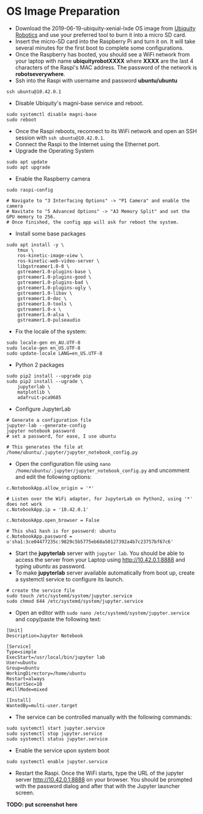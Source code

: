 # OS Image Preparation

* Download the 2019-06-19-ubiquity-xenial-lxde OS image from [Ubiquity Robotics](https://downloads.ubiquityrobotics.com/pi.html) and use your preferred tool to burn it into a micro SD card.
* Insert the micro-SD card into the Raspberry Pi and turn it on. It will take several minutes for the first boot to complete some configurations.
* Once the Raspberry has booted, you should see a WiFi network from your laptop with name **ubiquityrobotXXXX** where **XXXX** are the last 4 characters of the Raspi's MAC address. The password of the network is **robotseverywhere**.
* Ssh into the Raspi with username and password **ubuntu/ubuntu**
```
ssh ubuntu@10.42.0.1
```
* Disable Ubiquity's magni-base service and reboot.
```
sudo systemctl disable magni-base
sudo reboot
```
* Once the Raspi reboots, reconnect to its WiFi network and open an SSH session with `ssh ubuntu@10.42.0.1`.
* Connect the Raspi to the Internet using the Ethernet port.
* Upgrade the Operating System
```
sudo apt update
sudo apt upgrade
```
* Enable the Raspberry camera
```
sudo raspi-config

# Navigate to "3 Interfacing Options" -> "P1 Camera" and enable the camera
# Navitate to "5 Advanced Options" -> "A3 Memory Split" and set the GPU memory to 256.
# Once finished, the config app will ask for reboot the system.
```
* Install some base packages
```
sudo apt install -y \
    tmux \
    ros-kinetic-image-view \
    ros-kinetic-web-video-server \
    libgstreamer1.0-0 \
    gstreamer1.0-plugins-base \
    gstreamer1.0-plugins-good \
    gstreamer1.0-plugins-bad \
    gstreamer1.0-plugins-ugly \
    gstreamer1.0-libav \
    gstreamer1.0-doc \
    gstreamer1.0-tools \
    gstreamer1.0-x \
    gstreamer1.0-alsa \
    gstreamer1.0-pulseaudio
```
* Fix the locale of the system:
```
sudo locale-gen en_AU.UTF-8
sudo locale-gen en_US.UTF-8
sudo update-locale LANG=en_US.UTF-8
```
* Python 2 packages
```
sudo pip2 install --upgrade pip
sudo pip2 install --ugrade \
    jupyterlab \
    matplotlib \
    adafruit-pca9685
```
* Configure JupyterLab
```
# Generate a configuration file
jupyter-lab --generate-config
jupyter notebook password
# set a password, for ease, I use ubuntu

# This generates the file at /home/ubuntu/.jupyter/jupyter_notebook_config.py
```
* Open the configuration file using `nano /home/ubuntu/.jupyter/jupyter_notebook_config.py` and uncomment and edit the following options:
```
c.NotebookApp.allow_origin = '*'

# Listen over the WiFi adapter, for JupyterLab on Python2, using '*' does not work
c.NotebookApp.ip = '10.42.0.1'

c.NotebookApp.open_browser = False

# This sha1 hash is for password: ubuntu
c.NotebookApp.password = u'sha1:3ce04477235c:9829c5b5775eb68a50127392a4b7c23757bf67c6'
```
* Start the **jupyterlab** server with `jupyter lab`. You should be able to access the server from your Laptop using http://10.42.0.1:8888 and typing *ubuntu* as password.
* To make **jupyterlab** server available automatically from boot up, create a systemctl service to configure its launch.
```
# create the service file
sudo touch /etc/systemd/system/jupyter.service
sudo chmod 644 /etc/systemd/system/jupyter.service
```
* Open an editor with `sudo nano /etc/systemd/system/jupyter.service` and copy/paste the following text:
```
[Unit]
Description=Jupyter Notebook

[Service]
Type=simple
ExecStart=/usr/local/bin/jupyter lab
User=ubuntu
Group=ubuntu
WorkingDirectory=/home/ubuntu
Restart=always
RestartSec=10
#KillMode=mixed

[Install]
WantedBy=multi-user.target
```
* The service can be controlled manually with the following commands:
```
sudo systemctl start jupyter.service 
sudo systemctl stop jupyter.service 
sudo systemctl status jupyter.service 
```
* Enable the service upon system boot
```
sudo systemctl enable jupyter.service 
```
* Restart the Raspi. Once the WiFi starts, type the URL of the jupyter server http://10.42.0.1:8888 on your browser. You should be prompted with the password dialog and after that with the Jupyter launcher screen.

**TODO: put screenshot here**
